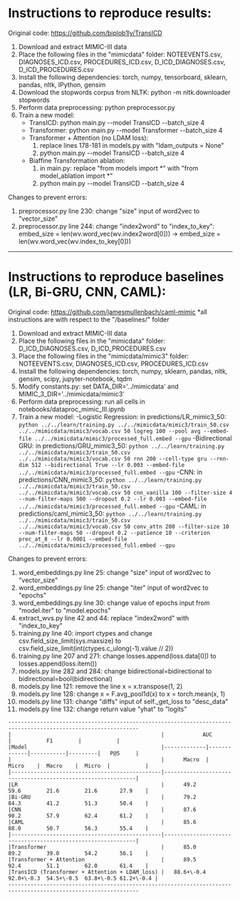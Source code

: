 

# Instructions to reproduce results:
Original code: https://github.com/biplob1ly/TransICD
1. Download and extract MIMIC-III data
2. Place the following files in the "mimicdata" folder: NOTEEVENTS.csv, DIAGNOSES_ICD.csv, PROCEDURES_ICD.csv, D_ICD_DIAGNOSES.csv, D_ICD_PROCEDURES.csv
3. Install the following dependencies: torch, numpy, tensorboard, sklearn, pandas, nltk, IPython, gensim
4. Download the stopwords corpus from NLTK: python -m nltk.downloader stopwords
5. Perform data preprocessing: python preprocessor.py
6. Train a new model: 
    - TransICD: python main.py --model TransICD --batch_size 4
    - Transformer: python main.py --model Transformer --batch_size 4
    - Transformer + Attention (no LDAM loss): 
       1. replace lines 178-181 in models.py with "ldam_outputs = None" 
       2. python main.py --model TransICD --batch_size 4
    - Biaffine Transformation ablation:
       1. in main.py: replace "from models import *" with "from model_ablation import *"
       2. python main.py --model TransICD --batch_size 4

Changes to prevent errors:
1. preprocessor.py line 230: change "size" input of word2vec to "vector_size"
2. preprocessor.py line 244: change "index2word" to "index_to_key": embed_size = len(wv.word_vec(wv.index2word[0])) -> embed_size = len(wv.word_vec(wv.index_to_key[0]))


--------------------------------------------------------------------------------
# Instructions to reproduce baselines (LR, Bi-GRU, CNN, CAML):
Original code: https://github.com/jamesmullenbach/caml-mimic
*all instructions are with respect to the "/baselines/" folder
1. Download and extract MIMIC-III data
2. Place the following files in the "mimicdata" folder: D_ICD_DIAGNOSES.csv, D_ICD_PROCEDURES.csv
3. Place the following files in the "mimicdata/mimic3" folder: NOTEEVENTS.csv, DIAGNOSES_ICD.csv, PROCEDURES_ICD.csv
4. Install the following dependencies: torch, numpy, sklearn, pandas, nltk, gensim, scipy, jupyter-notebook, tqdm
5. Modify constants.py: set DATA_DIR='../mimicdata' and MIMIC_3_DIR='../mimicdata/mimic3'
6. Perform data preprocessing: run all cells in notebooks/dataproc_mimic_III.ipynb
7. Train a new model:
    -Logistic Regression: 
        in predictions/LR_mimic3_50:
```python ../../learn/training.py ../../mimicdata/mimic3/train_50.csv ../../mimicdata/mimic3/vocab.csv 50 logreg 100 --pool avg --embed-file ../../mimicdata/mimic3/processed_full.embed --gpu```
    -Bidirectional GRU:
        in predictions/GRU_mimic3_50:
```python ../../learn/training.py ../../mimicdata/mimic3/train_50.csv ../../mimicdata/mimic3/vocab.csv 50 rnn 200 --cell-type gru --rnn-dim 512 --bidirectional True --lr 0.003 --embed-file ../../mimicdata/mimic3/processed_full.embed --gpu```
    -CNN:
        in predictions/CNN_mimic3_50:
```python ../../learn/training.py ../../mimicdata/mimic3/train_50.csv ../../mimicdata/mimic3/vocab.csv 50 cnn_vanilla 100 --filter-size 4 --num-filter-maps 500 --dropout 0.2 --lr 0.003 --embed-file ../../mimicdata/mimic3/processed_full.embed --gpu```
    -CAML:
        in predictions/caml_mimic3_50:
```python ../../learn/training.py ../../mimicdata/mimic3/train_50.csv ../../mimicdata/mimic3/vocab.csv 50 conv_attn 200 --filter-size 10 --num-filter-maps 50 --dropout 0.2 --patience 10 --criterion prec_at_8 --lr 0.0001 --embed-file ../../mimicdata/mimic3/processed_full.embed --gpu```

Changes to prevent errors:
1. word_embeddings.py line 25: change "size" input of word2vec to "vector_size"
2. word_embeddings.py line 25: change "iter" input of word2vec to "epochs"
3. word_embeddings.py line 30: change value of epochs input from "model.iter" to "model.epochs"
4. extract_wvs.py line 42 and 44: replace "index2word" with "index_to_key"
5. training.py line 40: import ctypes and change csv.field_size_limit(sys.maxsize) to csv.field_size_limit(int(ctypes.c_ulong(-1).value // 2))
6. training.py line 207 and 271: change losses.append(loss.data[0]) to losses.append(loss.item())
7. models.py line 282 and 284: change bidirectional=bidirectional to bidirectional=bool(bidirectional)
8. models.py line 121: remove the line x = x.transpose(1, 2)
9. models.py line 128: change x = F.avg_pool1d(x) to x = torch.mean(x, 1)
10. models.py line 131: change "diffs" input of self._get_loss to "desc_data"
11. models.py line 132: change return value "yhat" to "logits"


```
---------------------------------------------------------------------------------------------------------------
|                                               |            AUC            |           F1        |           |
|Model                                          |-------------|-------------|-----------|---------|   P@5     |
|                                               |      Macro  |    Micro    |  Macro    |  Micro  |           |
|-----------------------------------------------|-------------------------------------------------------------|
|LR                                             |      49.2        59.6        21.6        21.6       27.9    |
|Bi-GRU                                         |      79.2        84.3        41.2        51.3       50.4    |
|CNN                                            |      87.6        90.2        57.9        62.4       61.2    |
|CAML                                           |      85.6        88.0        50.7        56.3       55.4    |
|-----------------------------------------------|-------------------------------------------------------------|
|Transformer                                    |      85.0        89.2        39.0        54.2       56.1    |
|Transformer + Attention                        |      89.5        92.4        51.1        62.0       61.4    |
|TransICD (Transformer + Attention + LDAM_loss) |   88.6+\-0.4  92.0+\-0.3  54.5+\-0.5  63.8+\-0.5 61.2+\-0.4 |
---------------------------------------------------------------------------------------------------------------
```



